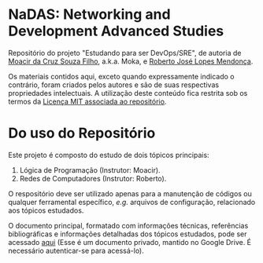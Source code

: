 # NaDAS: Networking and Development Advanced Studies

Repositório do projeto "Estudando para ser DevOps/SRE", de autoria de [Moacir da Cruz Souza Filho](https://github.com/moacirsouza), a.k.a. Moka, e [Roberto José Lopes Mendonça](https://github.com/robertolopesmendonca).

Os materiais contidos aqui, exceto quando expressamente indicado o contrário, foram criados pelos autores e são de suas respectivas propriedades intelectuais. A utilização deste conteúdo fica restrita sob os termos da [Licença MIT associada ao repositório](https://github.com/moacirsouza/nadas/blob/master/LICENSE).

# Do uso do Repositório

Este projeto é composto do estudo de dois tópicos principais:

1. Lógica de Programação (Instrutor: Moacir).
2. Redes de Computadores (Instrutor: Roberto).

O respositório deve ser utilizado apenas para a manutenção de códigos ou qualquer ferramental específico, _e.g._ arquivos de configuração, relacionado aos tópicos estudados.

O documento principal, formatado com informações técnicas, referências bibliográficas e informações detalhadas dos tópicos estudados, pode ser acessado [aqui](https://docs.google.com/document/d/1xYa8GyP1_gE6QiAzuJkoPgP3zywaXRNtfOKLpRqNK94/edit?usp=sharing) (Esse é um documento privado, mantido no Google Drive. É necessário autenticar-se para acessá-lo).

